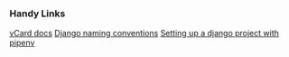 ### Handy Links

[vCard docs](https://en.wikipedia.org/wiki/VCard)
[Django naming conventions](https://stackoverflow.com/questions/31816624/naming-convention-for-django-url-templates-models-and-views)
[Setting up a django project with pipenv](https://python.plainenglish.io/setting-up-a-basic-django-project-with-pipenv-7c58fa2ec631)